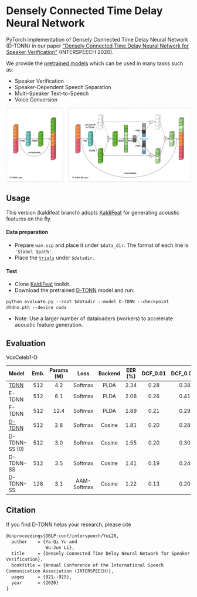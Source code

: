 # Densely Connected Time Delay Neural Network

PyTorch implementation of Densely Connected Time Delay Neural Network (D-TDNN) in our paper ["Densely Connected Time Delay Neural Network for Speaker Verification"](https://www.isca-speech.org/archive/Interspeech_2020/abstracts/1275.html) (INTERSPEECH 2020).

We provide the [pretrained models](https://github.com/yuyq96/D-TDNN/releases/tag/models) which can be used in many tasks such as:

- Speaker Verification
- Speaker-Dependent Speech Separation
- Multi-Speaker Text-to-Speech
- Voice Conversion

![D-TDNN & D-TDNN-SS](figure/D_TDNN.png)

## Usage

This version (kaldifeat branch) adopts [KaldiFeat](https://github.com/yuyq96/kaldifeat) for generating acoustic features on the fly.

#### Data preparation

- Prepare `wav.scp` and place it under `$data_dir`. The format of each line is `'$label $path'`.
- Place the [`trials`](https://github.com/yuyq96/D-TDNN/releases/download/trials/trials) under `$datadir`.

#### Test

- Clone [KaldiFeat](https://github.com/yuyq/kaldifeat) toolkit.
- Download the pretrained [D-TDNN](https://github.com/yuyq96/D-TDNN/releases/download/models/dtdnn.pth) model and run:
```
python evaluate.py --root $datadir --model D-TDNN --checkpoint dtdnn.pth --device cuda
```
- Note: Use a larger number of dataloaders (workers) to accelerate acoustic feature generation.

## Evaluation

VoxCeleb1-O

| Model | Emb. | Params (M) | Loss | Backend | EER (%) | DCF_0.01 | DCF_0.001 |
| :---- | :--: | :--------: | :--: | :-----: | :-----: | :------: | :-------: |
| [TDNN](https://github.com/yuyq96/D-TDNN/releases/download/models/tdnn.pth) | 512 | 4.2 | Softmax | PLDA | 2.34 | 0.28 | 0.38 |
| E-TDNN | 512 | 6.1 | Softmax | PLDA | 2.08 | 0.26 | 0.41 |
| F-TDNN | 512 | 12.4 | Softmax | PLDA | 1.89 | 0.21 | 0.29 |
| [D-TDNN](https://github.com/yuyq96/D-TDNN/releases/download/models/dtdnn.pth) | 512 | 2.8 | Softmax | Cosine | 1.81 | 0.20 | 0.28 |
| D-TDNN-SS (0) | 512 | 3.0 | Softmax | Cosine | 1.55 | 0.20 | 0.30 |
| D-TDNN-SS | 512 | 3.5 | Softmax | Cosine | 1.41 | 0.19 | 0.24 |
| D-TDNN-SS | 128 | 3.1 | AAM-Softmax | Cosine | 1.22 | 0.13 | 0.20 |

## Citation

If you find D-TDNN helps your research, please cite
```
@inproceedings{DBLP:conf/interspeech/YuL20,
  author    = {Ya-Qi Yu and
               Wu-Jun Li},
  title     = {Densely Connected Time Delay Neural Network for Speaker Verification},
  booktitle = {Annual Conference of the International Speech Communication Association (INTERSPEECH)},
  pages     = {921--925},
  year      = {2020}
}
```

